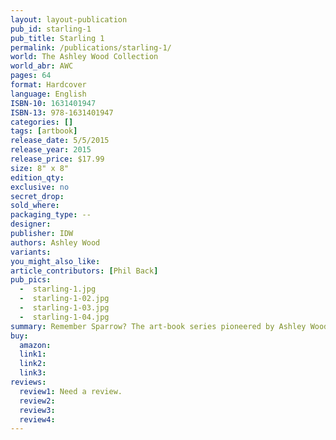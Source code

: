```yaml
---
layout: layout-publication
pub_id: starling-1
pub_title: Starling 1
permalink: /publications/starling-1/
world: The Ashley Wood Collection
world_abr: AWC
pages: 64
format: Hardcover
language: English
ISBN-10: 1631401947
ISBN-13: 978-1631401947
categories: []
tags: [artbook]
release_date: 5/5/2015
release_year: 2015
release_price: $17.99
size: 8" x 8"
edition_qty:
exclusive: no
secret_drop:
sold_where: 
packaging_type: --
designer: 
publisher: IDW
authors: Ashley Wood
variants:
you_might_also_like: 
article_contributors: [Phil Back]
pub_pics: 
  -  starling-1.jpg
  -  starling-1-02.jpg
  -  starling-1-03.jpg
  -  starling-1-04.jpg
summary: Remember Sparrow? The art-book series pioneered by Ashley Wood featuring some of the most acclaimed painters and artists in the world and printed on amazing paper stock? Yep, this is like that, only this series is even larger in size and features all–new pieces from, again, some of the best artists in existence. Up first, the series’ creator, Ashley Wood!- From Amazon
buy:
  amazon: 
  link1: 
  link2: 
  link3: 
reviews:
  review1: Need a review.
  review2:
  review3:
  review4:
---
```

<p></p>